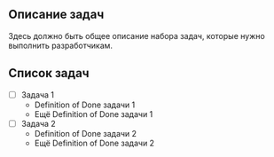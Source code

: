 ## Описание задач
Здесь должно быть общее описание набора задач, которые нужно выполнить разработчикам.

## Список задач
- [ ] Задача 1
    - Definition of Done задачи 1
    - Ещё Definition of Done задачи 1
- [ ] Задача 2
    - Definition of Done задачи 2
    - Ещё Definition of Done задачи 2
